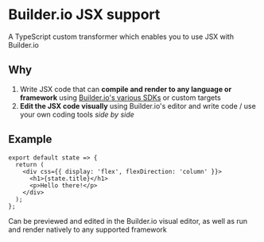 # Builder.io JSX support

A TypeScript custom transformer which enables you to use JSX with Builder.io

## Why

1. Write JSX code that can **compile and render to any language or framework** using [Builder.io's various SDKs](../packages) or custom targets
2. **Edit the JSX code visually** using Builder.io's editor and write code / use your own coding tools _side by side_

## Example

```tsx
export default state => {
  return (
    <div css={{ display: 'flex', flexDirection: 'column' }}>
      <h1>{state.title}</h1>
      <p>Hello there!</p>
    </div>
  );
};
```

Can be previewed and edited in the Builder.io visual editor, as well as run and render natively to any supported framework
